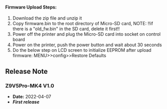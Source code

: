 #### Firmware Upload Steps:
1. Download the zip file and unzip it
2. Copy firmware.bin to the root directory of Micro-SD card, 
NOTE: !!if there is a "old_fw.bin" in the SD card, delete it first!!
3. Power off the printer and plug the Micro-SD card into socket on control board
4. Power on the printer, push the power button and wait about 30 seconds
5. Do the below step on LCD screen to initialize EEPROM after upload firmware:
MENU>>config>>Restore Defaults

## Release Note
### Z9V5Pro-MK4 V1.0
- **Date:** 2022-04-07
- ***First release***






